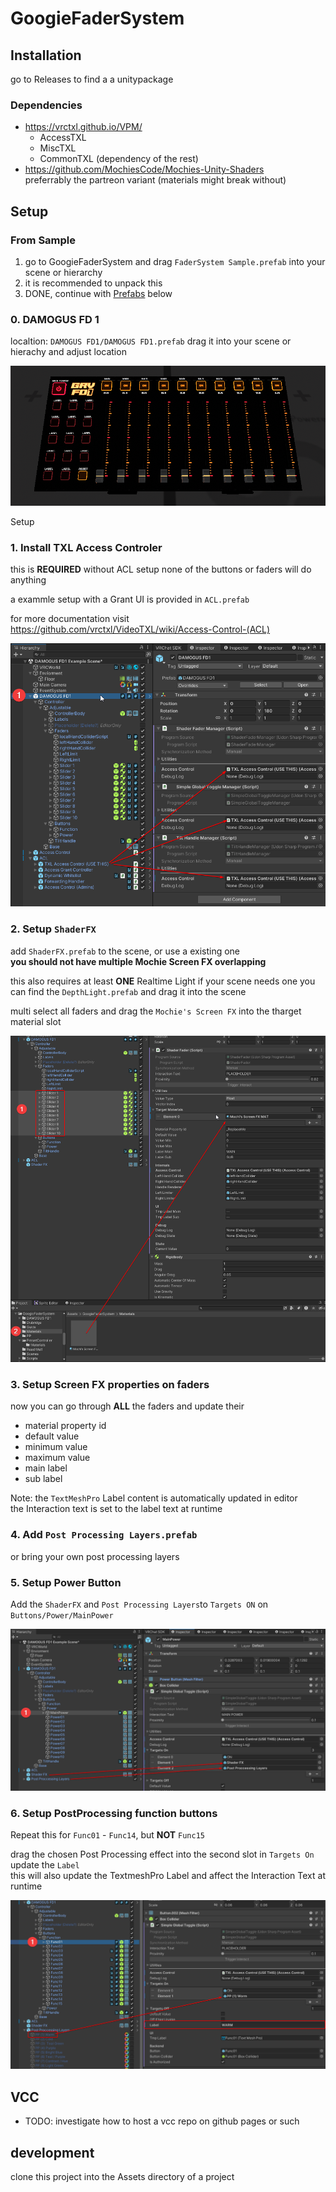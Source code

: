 # GoogieFaderSystem

## Installation

go to Releases to find a a unitypackage

### Dependencies

- https://vrctxl.github.io/VPM/ 
  - AccessTXL 
  - MiscTXL
  - CommonTXL (dependency of the rest)
- https://github.com/MochiesCode/Mochies-Unity-Shaders  
  preferrably the partreon variant (materials might break without)

## Setup

### From Sample

1. go to GoogieFaderSystem and drag `FaderSystem Sample.prefab` into your scene or hierarchy
2. it is recommended to unpack this
4. DONE, continue with [Prefabs](#prefabs) below

### 0. DAMOGUS FD 1

localtion: `DAMOGUS FD1/DAMOGUS FD1.prefab`
drag it into your scene or hierachy and adjust location

![DAMOGUS FD1](Guide/FD1.png)

Setup

### 1. Install TXL Access Controler 

this is **REQUIRED** without ACL setup none of the buttons or faders will do anything

a exammle setup with a Grant UI is provided in `ACL.prefab`

for more documentation visit https://github.com/vrctxl/VideoTXL/wiki/Access-Control-(ACL)

![](Guide/FD1_ACL.png)

### 2. Setup `ShaderFX`  

add `ShaderFX.prefab` to the scene, or use a existing one  
**you should not have multiple Mochie Screen FX overlapping**

this also requires at least **ONE** Realtime Light
if your scene needs one you can find the `DepthLight.prefab` and drag it into the scene

multi select all faders and drag the `Mochie's Screen FX` into the tharget material slot  

![](Guide/FD1_ScreenFX.png)

### 3. Setup Screen FX properties on faders

now you can go through **ALL** the faders and update their 
 - material property id
 - default value
 - minimum value
 - maximum value
 - main label
 - sub label

Note: the `TextMeshPro` Label content is automatically updated in editor  
the Interaction text is set to the label text at runtime  

### 4. Add `Post Processing Layers.prefab`

or bring your own post processing layers

### 5. Setup Power Button 

Add the `ShaderFX` and `Post Processing Layers`to `Targets ON` on `Buttons/Power/MainPower`

![](Guide/FD1_POWER.png)

### 6. Setup PostProcessing function buttons

Repeat this for `Func01` - `Func14`, but **NOT** `Func15`  

drag the chosen Post Processing effect into the second slot in `Targets On`  
update the `Label`  
this will also update the TextmeshPro Label and affect the Interaction Text at runtime

![](Guide/FD1_FuncButtons.png)

## VCC

- TODO: investigate how to host a vcc repo on github pages or such

## development

clone this project into the Assets directory of a project
